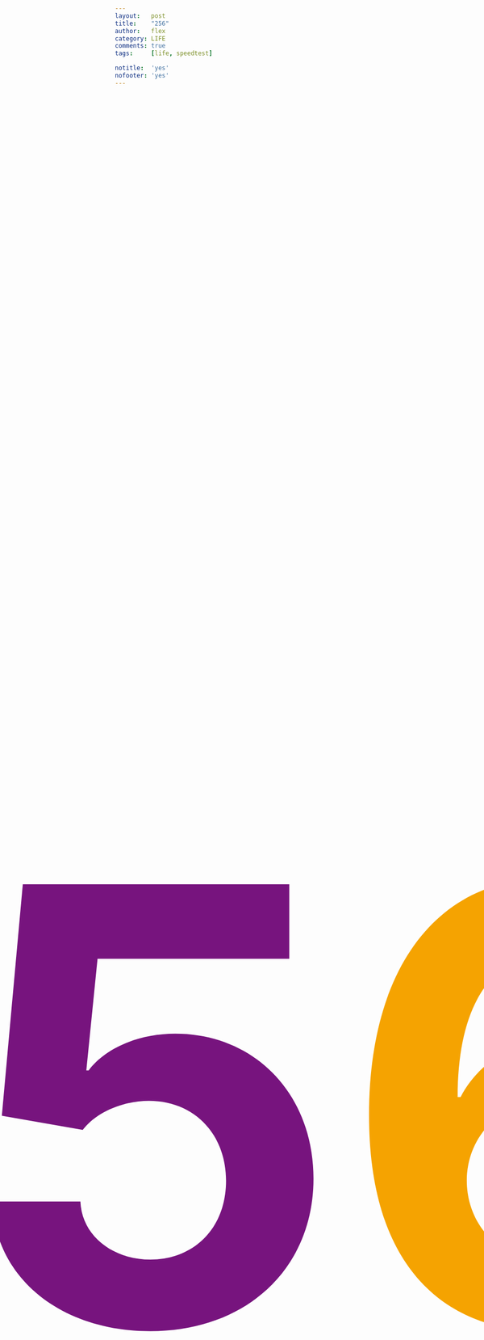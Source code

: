 ```yaml
---
layout:   post
title:    "256"
author:   flex
category: LIFE
comments: true
tags:     [life, speedtest]

notitle:  'yes'
nofooter: 'yes'
---
```


<div style="width: 100%; height: 100vh; display: flex; justify-content: center; align-items: center;">
<p style="font-size: 30vh; font-weight: bold;"><span style="color: #008f3f;">~</span><span style="color: #0057a6;">2</span><span style="color: #77147e;">5</span><span style="color: #f5a301;">6</span><span style="color: #e50005;">M</span></p>
</div>